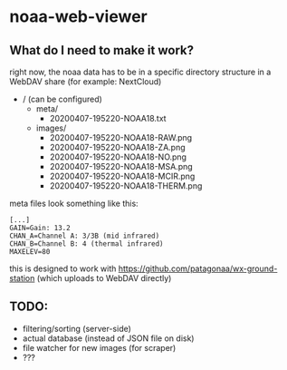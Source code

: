 # noaa-web-viewer

## What do I need to make it work?
right now, the noaa data has to be in a specific directory structure in a WebDAV share (for example: NextCloud)

- / (can be configured)
    - meta/
        - 20200407-195220-NOAA18.txt
    - images/
        - 20200407-195220-NOAA18-RAW.png
        - 20200407-195220-NOAA18-ZA.png
        - 20200407-195220-NOAA18-NO.png
        - 20200407-195220-NOAA18-MSA.png
        - 20200407-195220-NOAA18-MCIR.png
        - 20200407-195220-NOAA18-THERM.png

meta files look something like this:
```
[...]
GAIN=Gain: 13.2
CHAN_A=Channel A: 3/3B (mid infrared)
CHAN_B=Channel B: 4 (thermal infrared)
MAXELEV=80
```

this is designed to work with https://github.com/patagonaa/wx-ground-station (which uploads to WebDAV directly)

## TODO:
- filtering/sorting (server-side)
- actual database (instead of JSON file on disk)
- file watcher for new images (for scraper)
- ???
